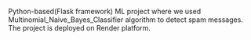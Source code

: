 Python-based(Flask framework) ML project where we used Multinomial_Naive_Bayes_Classifier algorithm to detect spam messages. The project is deployed on Render platform.
